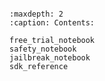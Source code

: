```{include} readme.md

```

```{toctree}
:maxdepth: 2
:caption: Contents:

free_trial_notebook
safety_notebook
jailbreak_notebook
sdk_reference
```
